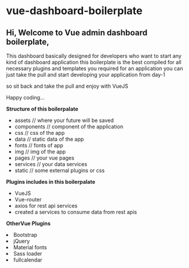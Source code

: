 # vue-dashboard-boilerplate

 <h2>Hi, Welcome to Vue admin dashboard boilerplate,</h2>
<p>This dashboard basically designed for developers who want to start any kind of dashboard application this boilerplate is the best compiled for all necessary plugins and templates you required for an application you can just take the pull and start developing your application from day-1</p>
<p>so sit back and take the pull and enjoy with VueJS </p>
<p>Happy coding...</p>

<p><strong>Structure of this boilerpalate</strong></p>
<ul>
<li>assets // where your future will be saved</li>
<li>components // component of the application</li>
<li>css // css of the app</li>
<li>data // static data of the app</li>
<li>fonts // fonts of app</li>
<li>img // img of the app</li>
<li>pages // your vue pages</li>
<li>services // your data services</li>
<li>static // some external plugins or css</li>
</ul>

<p><strong>Plugins includes in this boilerpalate</strong></p>
<ul>
<li>VueJS</li>
<li>Vue-router</li>
<li>axios for rest api services</li>
<li>created a services to consume data from rest apis</li>
</ul>


<p><strong>OtherVue Plugins</strong></p>

<li>Bootstrap</li>
<li>jQuery</li>
<li>Material fonts</li>
<li>Sass loader</li>
<li>fullcalendar</li>
